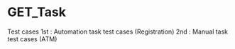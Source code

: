 # GET_Task
Test cases
1st : Automation task test cases (Registration)
2nd : Manual task test cases (ATM)
